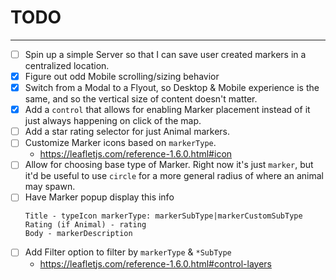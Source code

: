 # TODO

---

- [ ] Spin up a simple Server so that I can save user created markers in a
centralized location.
- [x] Figure out odd Mobile scrolling/sizing behavior
- [x] Switch from a Modal to a Flyout, so Desktop & Mobile experience is the
same, and so the vertical size of content doesn't matter.
- [x] Add a `control` that allows for enabling Marker placement instead of it
just always happening on click of the map.
- [ ] Add a star rating selector for just Animal markers.
- [ ] Customize Marker icons based on `markerType`.
  - https://leafletjs.com/reference-1.6.0.html#icon
- [ ] Allow for choosing base type of Marker. Right now it's just `marker`, but
it'd be useful to use `circle` for a more general radius of where an animal may
spawn.
- [ ] Have Marker popup display this info
  ```
  Title - typeIcon markerType: markerSubType|markerCustomSubType
  Rating (if Animal) - rating
  Body - markerDescription
  ```
- [ ] Add Filter option to filter by `markerType` & `*SubType`
  - https://leafletjs.com/reference-1.6.0.html#control-layers